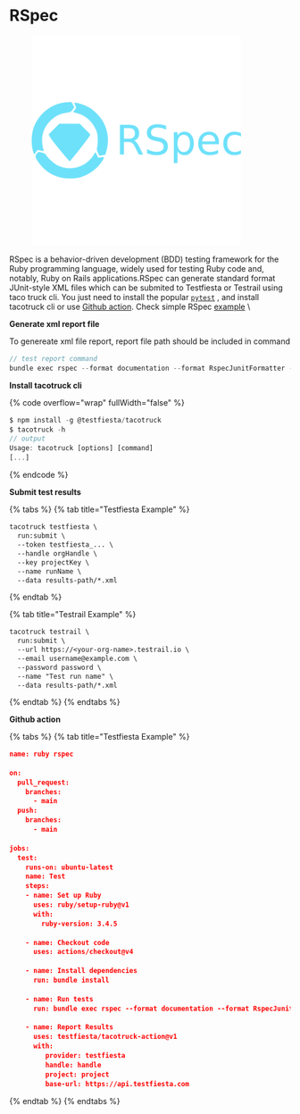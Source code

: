 # RSpec

<figure><img src="../../../.gitbook/assets/rspec-plain-wordmark-8x-2.png" alt="" width="375"><figcaption></figcaption></figure>

RSpec is a behavior-driven development (BDD) testing framework for the Ruby programming language, widely used for testing Ruby code and, notably, Ruby on Rails applications.RSpec  can  generate standard format JUnit-style XML files  which can be  submited  to Testfiesta or Testrail using taco truck cli. You just need to install the popular [`pytest`](https://docs.pytest.org/en/stable/getting-started.html) , and install tacotruck  cli or use [Github action](https://github.com/testfiesta/tacotruck-action).  Check simple RSpec   [example](https://github.com/testfiesta/tacotruck-examples/tree/main/demo-rspec-tf)   \


**Generate xml report file**&#x20;

To genereate xml file report,  report file path should be included in command&#x20;

```javascript
// test report command
bundle exec rspec --format documentation --format RspecJunitFormatter --out spec/reports/test-results.xml
```

**Install tacotruck cli** &#x20;

{% code overflow="wrap" fullWidth="false" %}
```javascript
$ npm install -g @testfiesta/tacotruck
$ tacotruck -h
// output
Usage: tacotruck [options] [command]
[...]
```
{% endcode %}

**Submit test results**

{% tabs %}
{% tab title="Testfiesta Example" %}
```
tacotruck testfiesta \
  run:submit \
  --token testfiesta_... \
  --handle orgHandle \
  --key projectKey \
  --name runName \
  --data results-path/*.xml
```
{% endtab %}

{% tab title="Testrail Example" %}
```
tacotruck testrail \
  run:submit \
  --url https://<your-org-name>.testrail.io \
  --email username@example.com \
  --password password \
  --name "Test run name" \
  --data results-path/*.xml
```
{% endtab %}
{% endtabs %}

**Github action**

{% tabs %}
{% tab title="Testfiesta Example" %}
```json
name: ruby rspec

on:
  pull_request:
    branches:
      - main
  push:
    branches:
      - main

jobs:
  test:
    runs-on: ubuntu-latest
    name: Test
    steps:
    - name: Set up Ruby
      uses: ruby/setup-ruby@v1
      with:
        ruby-version: 3.4.5

    - name: Checkout code
      uses: actions/checkout@v4

    - name: Install dependencies
      run: bundle install

    - name: Run tests
      run: bundle exec rspec --format documentation --format RspecJunitFormatter --out spec/test-reports/test-results.xml

    - name: Report Results
      uses: testfiesta/tacotruck-action@v1
      with:
         provider: testfiesta
         handle: handle
         project: project
         base-url: https://api.testfiesta.com

```
{% endtab %}
{% endtabs %}
